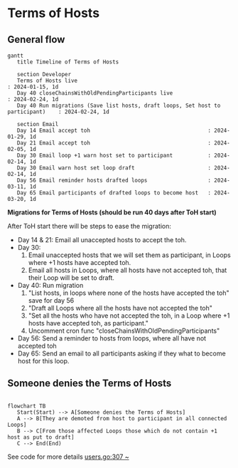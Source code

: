 # Terms of Hosts

## General flow

```mermaid
gantt
   title Timeline of Terms of Hosts

   section Developer
   Terms of Hosts live                                                              : 2024-01-15, 1d
   Day 40 closeChainsWithOldPendingParticipants live                                : 2024-02-24, 1d
   Day 40 Run migrations (Save list hosts, draft loops, Set host to participant)    : 2024-02-24, 1d

   section Email
   Day 14 Email accept toh                                     : 2024-01-29, 1d
   Day 21 Email accept toh                                     : 2024-02-05, 1d
   Day 30 Email loop +1 warn host set to participant           : 2024-02-14, 1d
   Day 30 Email warn host set loop draft                       : 2024-02-14, 1d
   Day 56 Email reminder hosts drafted loops                   : 2024-03-11, 1d
   Day 65 Email participants of drafted loops to become host   : 2024-03-20, 1d
```

**Migrations for Terms of Hosts (should be run 40 days after ToH start)**

After ToH start there will be steps to ease the migration:

- Day 14 & 21: Email all unaccepted hosts to accept the toh.
- Day 30:
  1.  Email unaccepted hosts that we will set them as participant, in Loops where +1 hosts have accepted toh.
  2.  Email all hosts in Loops, where all hosts have not accepted toh, that their Loop will be set to draft.
- Day 40: Run migration
  1.  "List hosts, in loops where none of the hosts have accepted the toh" save for day 56
  2.  "Draft all Loops where all the hosts have not accepted the toh"
  3.  "Set all the hosts who have not accepted the toh, in a Loop where +1 hosts have accepted toh, as participant."
  4.  Uncomment cron func "closeChainsWithOldPendingParticipants"
- Day 56: Send a reminder to hosts from loops, where all have not accepted toh
- Day 65: Send an email to all participants asking if they what to become host for this loop.

## Someone denies the Terms of Hosts

```mermaid

flowchart TB
   Start(Start) --> A[Someone denies the Terms of Hosts]
   A --> B[They are demoted from host to participant in all connected Loops]
   B --> C[From those affected Loops those which do not contain +1 host as put to draft]
   C --> End(End)
```

See code for more details [users.go:307 ~](/server/internal/controllers/users.go:307)
